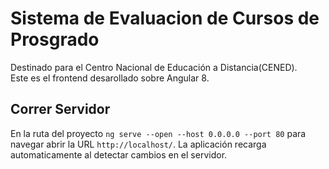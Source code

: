 # Sistema de Evaluacion de Cursos de Prosgrado

Destinado para el Centro Nacional de Educación a Distancia(CENED).<br>
Este es el frontend desarollado sobre Angular 8.

## Correr Servidor

En la ruta del proyecto `ng serve --open --host 0.0.0.0 --port 80` para navegar abrir la URL `http://localhost/`. La aplicación recarga automaticamente al detectar cambios en el servidor.

